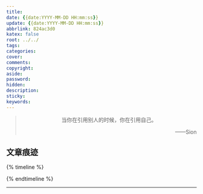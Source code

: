 ```yaml
---
title: 
date: {{date:YYYY-MM-DD HH:mm:ss}}
update: {{date:YYYY-MM-DD HH:mm:ss}}
abbrlink: 824ac3d0
katex: false
root: ../../
tags:
categories:
cover:
comments:
copyright:
aside:
password:
hidden:
description:
sticky:
keywords:
---
```


> <center>当你在引用别人的时候，你在引用自己。</center>
> <p align="right">——Sion</p>
## 文章痕迹
{% timeline %}
<!-- timeline {{date}}-->
<!-- endtimeline -->
{% endtimeline %}

-----


